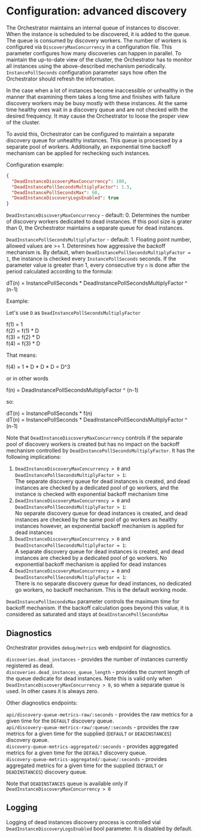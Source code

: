 # Configuration: advanced discovery

The Orchestrator maintains an internal queue of instances to discover. When the instance is scheduled to be discovered, it is added to the queue.
The queue is consumed by discovery workers. The number of workers is configured via `DiscoveryMaxConcurrency` in a configuration file. This parameter configures how many discoveries can happen in parallel.
To maintain the up-to-date view of the cluster, the Orchestrator has to monitor all instances using the above-described mechanism periodically. `InstancePollSeconds` configuration parameter says how often the Orchestrator should refresh the information.

In the case when a lot of instances become inaccessible or unhealthy in the manner that examining them takes a long time and finishes with failure discovery workers may be busy mostly with these instances. At the same time healthy ones wait in a discovery queue and are not checked with the desired frequency. It may cause the Orchestrator to loose the proper view of the cluster.

To avoid this, Orchestrator can be configured to maintain a separate discovery queue for unhealthy instances. This queue is processed by a separate pool of workers. Additionally, an exponential time backoff mechanism can be applied for rechecking such instances.

Configuration example:
```json
{
  "DeadInstanceDiscoveryMaxConcurrency": 100,
  "DeadInstancePollSecondsMultiplyFactor": 1.5,
  "DeadInstancePollSecondsMax": 60,
  "DeadInstanceDiscoveryLogsEnabled": true
}
```

`DeadInstanceDiscoveryMaxConcurrency` - default: 0. Determines the number of discovery workers dedicated to dead instances. If this pool size is grater than 0, the Orchestrator maintains a separate queue for dead instances.

`DeadInstancePollSecondsMultiplyFactor` - default: 1. Floating point number, allowed values are >= 1. Determines how aggressive the backoff mechanism is. By default, when `DeadInstancePollSecondsMultiplyFactor = 1`, the instance is checked every `InstancePollSeconds` seconds. If the parameter value is greater than 1, every consecutive try `n` is done after the period calculated according to the formula:

dT(n) = InstancePollSeconds * DeadInstancePollSecondsMultiplyFactor ^ (n-1)

Example:

Let's use `D` as `DeadInstancePollSecondsMultiplyFactor`

f(1) = 1\
f(2) = f(1) * D\
f(3) = f(2) * D\
f(4) = f(3) * D

That means:

f(4) = 1 * D * D * D = D^3

or in other words

f(n) = DeadInstancePollSecondsMultiplyFactor ^ (n-1)

so:

dT(n) = InstancePollSeconds * f(n)\
dT(n) = InstancePollSeconds * DeadInstancePollSecondsMultiplyFactor ^ (n-1)

Note that `DeadInstanceDiscoveryMaxConcurrency` controls if the separate pool of discovery workers is created but has no impact on the backoff mechanism controlled by `DeadInstancePollSecondsMultiplyFactor`. It has the following implications:

1. `DeadInstanceDiscoveryMaxConcurrency > 0` and `DeadInstancePollSecondsMultiplyFactor > 1`:\
The separate discovery queue for dead instances is created, and dead instances are checked by a dedicated pool of go workers, and the instance is checked with exponential backoff mechanism time
2. `DeadInstanceDiscoveryMaxConcurrency = 0` and `DeadInstancePollSecondsMultiplyFactor > 1`:\
No separate discovery queue for dead instances is created, and dead instances are checked by the same pool of go workers as healthy instances however, an exponential backoff mechanism is applied for dead instances
3. `DeadInstanceDiscoveryMaxConcurrency > 0` and `DeadInstancePollSecondsMultiplyFactor = 1`:\
A separate discovery queue for dead instances is created, and dead instances are checked by a dedicated pool of go workers. No exponential backoff mechanism is applied for dead instances
4. `DeadInstanceDiscoveryMaxConcurrency = 0` and `DeadInstancePollSecondsMultiplyFactor = 1`:\
There is no separate discovery queue for dead instances, no dedicated go workers, no backoff mechanism. This is the default working mode.

`DeadInstancePollSecondsMax` parameter controls the maximum time for backoff mechanism. If the backoff calculation goes beyond this value, it is considered as saturated and stays at `DeadInstancePollSecondsMax`

## Diagnostics
Orchestrator provides `debug/metrics` web endpoint for diagnostics.

`discoveries.dead_instances` - provides the number of instances currently registered as dead.\
`discoveries.dead_instances_queue_length` - provides the current length of the queue dedicate for dead instances. Note this is valid only when `DeadInstanceDiscoveryMaxConcurrency > 0`, so when a separate queue is used. In other cases it is always zero.

Other diagnostics endpoints:

`api/discovery-queue-metrics-raw/:seconds` - provides the raw metrics for a given time for the `DEFAULT` discovery queue.\
`api/discovery-queue-metrics-raw/:queue/:seconds` - provides the raw metrics for a given time for the supplied (`DEFAULT` or `DEADINSTANCES`) discovery queue.\
`discovery-queue-metrics-aggregated/:seconds` - provides aggregated metrics for a given time for the `DEFAULT` discovery queue.\
`discovery-queue-metrics-aggregated/:queue/:seconds` - provides aggregated metrics for a given time for the supplied (`DEFAULT` or `DEADINSTANCES`) discovery queue.


Note that `DEADINSTANCES` queue is available only if `DeadInstanceDiscoveryMaxConcurrency > 0`

## Logging
Logging of dead instances discovery process is controlled vial `DeadInstanceDiscoveryLogsEnabled` bool parameter. It is disabled by default.